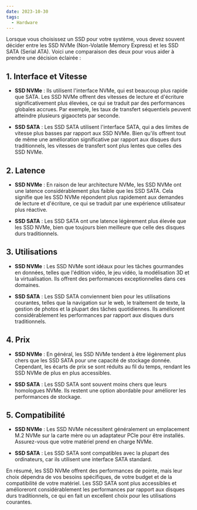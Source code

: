 ```yaml
---
date: 2023-10-30
tags:
  - Hardware
---
```


Lorsque vous choisissez un SSD pour votre système, vous devez souvent décider entre les SSD NVMe (Non-Volatile Memory Express) et les SSD SATA (Serial ATA). Voici une comparaison des deux pour vous aider à prendre une décision éclairée :

## **1. Interface et Vitesse**

- **SSD NVMe** : Ils utilisent l'interface NVMe, qui est beaucoup plus rapide que SATA. Les SSD NVMe offrent des vitesses de lecture et d'écriture significativement plus élevées, ce qui se traduit par des performances globales accrues. Par exemple, les taux de transfert séquentiels peuvent atteindre plusieurs gigaoctets par seconde.

- **SSD SATA** : Les SSD SATA utilisent l'interface SATA, qui a des limites de vitesse plus basses par rapport aux SSD NVMe. Bien qu'ils offrent tout de même une amélioration significative par rapport aux disques durs traditionnels, les vitesses de transfert sont plus lentes que celles des SSD NVMe.

## **2. Latence**

- **SSD NVMe** : En raison de leur architecture NVMe, les SSD NVMe ont une latence considérablement plus faible que les SSD SATA. Cela signifie que les SSD NVMe répondent plus rapidement aux demandes de lecture et d'écriture, ce qui se traduit par une expérience utilisateur plus réactive.

- **SSD SATA** : Les SSD SATA ont une latence légèrement plus élevée que les SSD NVMe, bien que toujours bien meilleure que celle des disques durs traditionnels.

## **3. Utilisations**

- **SSD NVMe** : Les SSD NVMe sont idéaux pour les tâches gourmandes en données, telles que l'édition vidéo, le jeu vidéo, la modélisation 3D et la virtualisation. Ils offrent des performances exceptionnelles dans ces domaines.

- **SSD SATA** : Les SSD SATA conviennent bien pour les utilisations courantes, telles que la navigation sur le web, le traitement de texte, la gestion de photos et la plupart des tâches quotidiennes. Ils améliorent considérablement les performances par rapport aux disques durs traditionnels.

## **4. Prix**

- **SSD NVMe** : En général, les SSD NVMe tendent à être légèrement plus chers que les SSD SATA pour une capacité de stockage donnée. Cependant, les écarts de prix se sont réduits au fil du temps, rendant les SSD NVMe de plus en plus accessibles.

- **SSD SATA** : Les SSD SATA sont souvent moins chers que leurs homologues NVMe. Ils restent une option abordable pour améliorer les performances de stockage.

## **5. Compatibilité**

- **SSD NVMe** : Les SSD NVMe nécessitent généralement un emplacement M.2 NVMe sur la carte mère ou un adaptateur PCIe pour être installés. Assurez-vous que votre matériel prend en charge NVMe.

- **SSD SATA** : Les SSD SATA sont compatibles avec la plupart des ordinateurs, car ils utilisent une interface SATA standard.

En résumé, les SSD NVMe offrent des performances de pointe, mais leur choix dépendra de vos besoins spécifiques, de votre budget et de la compatibilité de votre matériel. Les SSD SATA sont plus accessibles et amélioreront considérablement les performances par rapport aux disques durs traditionnels, ce qui en fait un excellent choix pour les utilisations courantes.
